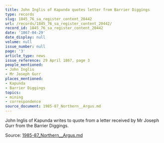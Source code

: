 ```yaml
---
title: John Inglis of Kapunda quotes letter from Barrier Diggings
type: records
slug: 1845_76_sa_register_content_20442
url: /records/1845_76_sa_register_content_20442/
record_id: 1845_76_sa_register_content_20442
date: '1867-04-29'
date_display: null
volume: null
issue_number: null
page: '3'
article_type: news
issue_reference: 29 April 1867, page 3
people_mentioned:
- John Inglis
- Mr Joseph Gurr
places_mentioned:
- Kapunda
- Barrier Diggings
topics:
- mining
- correspondence
source_document: 1985-87_Northern__Argus.md
---
```


John Inglis of Kapunda writes to quote from a letter received by Mr Joseph Gurr from the Barrier Diggings.

Source: [1985-87_Northern__Argus.md](/downloads/markdown/1985-87_Northern__Argus.md)
